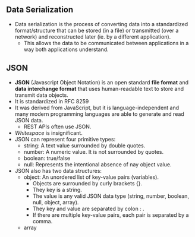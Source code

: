 ## Data Serialization
* Data serialization is the process of converting data into a standardized format/structure that can be stored (in a file) or transmitted (over a network) and reconstructed later (ie. by a different application).
	* This allows the data to be communicated between applications in a way both applications understand.
## JSON
* **JSON** (Javascript Object Notation) is an open standard **file format** and **data interchange format** that uses human-readable text to store and transmit data objects.
* It is standardized in RFC 8259
* It was derived from JavaScript, but it is language-independent and many modern programming languages are able to generate and read JSON data.
	* REST APIs often use JSON.
* *Whitespace* is insignificant.
* JSON can represent four primitive types:
	* string: A text value surrounded by double quotes.
	* number: A numeric value. It is not surrounded by quotes.
	* boolean: true/false
	* null: Represents the intentional absence of nay object value.
* JSON also has two data structures:
	* object: An unordered list of key-value pairs (variables).
		* Objects are surrounded by curly brackets {}.
		* They key is a string.
		* The value is any valid JSON data type (string, number, boolean, null, object, array).
		* They key and value are separated by colon : .
		* If there are multiple key-value pairs, each pair is separated by a comma.
	* array
